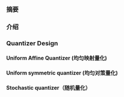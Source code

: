 ### 摘要
### 介绍
### Quantizer Design
#### Uniform Affine Quantizer (均匀映射量化)
#### Uniform symmetric quantizer (均匀对策量化)
#### Stochastic quantizer（随机量化）